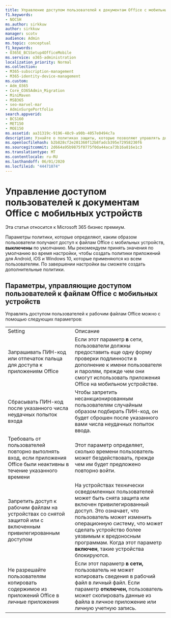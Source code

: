 ```yaml
---
title: Управление доступом пользователей к документам Office с мобильных устройств
f1.keywords:
- NOCSH
ms.author: sirkkuw
author: sirkkuw
manager: scotv
audience: Admin
ms.topic: conceptual
f1_keywords:
- O365E_BCSSetup4OfficeMobile
ms.service: o365-administration
localization_priority: Normal
ms.collection:
- M365-subscription-management
- M365-identity-device-management
ms.custom:
- Adm_O365
- Core_O365Admin_Migration
- MiniMaven
- MSB365
- seo-marvel-mar
- AdminSurgePortfolio
search.appverid:
- BCS160
- MET150
- MOE150
ms.assetid: aa31319c-9196-48c9-a90b-4057e0494c7a
description: Узнайте о политиках защиты, которые позволяют управлять доступом пользователей к приложениям Office и файлам с мобильных устройств.
ms.openlocfilehash: b2b828cf2e201360f12b8fadcb395e72958230f6
ms.sourcegitcommit: 2d664a95b9875f0775f0da44aca73b16a816e1c3
ms.translationtype: MT
ms.contentlocale: ru-RU
ms.lasthandoff: 06/01/2020
ms.locfileid: "44471074"
---
```

# <a name="manage-how-users-access-office-documents-on-mobile-devices"></a>Управление доступом пользователей к документам Office с мобильных устройств

Эта статья относится к Microsoft 365 бизнес премиум.

Параметры политики, которые определяют, каким образом пользователи получают доступ к файлам Office с мобильных устройств, **выключены** по умолчанию. Мы рекомендуем принять значения по умолчанию во время настройки, чтобы создать политики приложений для Android, iOS и Windows 10, которые применяются ко всем пользователям. По завершении настройки вы сможете создать дополнительные политики. 
  
## <a name="settings-that-control-how-users-access-office-files-on-mobile-devices"></a>Параметры, управляющие доступом пользователей к файлам Office с мобильных устройств

Управлять доступом пользователей к рабочим файлам Office можно с помощью следующих параметров:
  
|||
|:-----|:-----|
|Setting  <br/> |Описание  <br/> |
|Запрашивать ПИН-код или отпечаток пальца для доступа к приложениям Office  <br/> |Если этот параметр **в** сети, пользователи должны предоставить еще одну форму проверки подлинности в дополнение к имени пользователя и паролям, прежде чем они смогут использовать приложения Office на мобильном устройстве.  <br/> |
|Сбрасывать ПИН-код после указанного числа неудачных попыток входа  <br/> |Чтобы запретить несанкционированным пользователям случайным образом подбирать ПИН-код, он будет сброшен после указанного вами числа неудачных попыток ввода.  <br/> |
|Требовать от пользователей повторно выполнять вход, если приложения Office были неактивны в течение указанного времени  <br/> |Этот параметр определяет, сколько времени пользователь может бездействовать, прежде чем им будет предложено повторно войти.  <br/> |
|Запретить доступ к рабочим файлам на устройствах со снятой защитой или с включенным привилегированным доступом  <br/> |На устройствах технически осведомленных пользователей может быть снята защита или включен привилегированный доступ. Это означает, что пользователь может изменить операционную систему, что может сделать устройство более уязвимым к вредоносным программам. Когда этот параметр **включен**, такие устройства блокируются.  <br/> |
|Не разрешайте пользователям копировать содержимое из приложений Office в личные приложения  <br/> |Если этот параметр **в сети,** пользователь не может копировать сведения в рабочий файл в личный файл. Если параметр **отключен,** пользователь может скопировать данные из файла в личное приложение или личную учетную запись.  <br/> |
   

